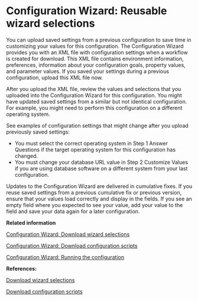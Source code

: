 # Configuration Wizard: Reusable wizard selections

You can upload saved settings from a previous configuration to save time in customizing your values for this configuration. The Configuration Wizard provides you with an XML file with configuration settings when a workflow is created for download. This XML file contains environment information, preferences, information about your configuration goals, property values, and parameter values. If you saved your settings during a previous configuration, upload this XML file now.

After you upload the XML file, review the values and selections that you uploaded into the Configuration Wizard for this configuration. You might have updated saved settings from a similar but not identical configuration. For example, you might need to perform this configuration on a different operating system.

See examples of configuration settings that might change after you upload previously saved settings:

-   You must select the correct operating system in Step 1 Answer Questions if the target operating system for this configuration has changed.
-   You must change your database URL value in Step 2 Customize Values if you are using database software on a different system from your last configuration.

Updates to the Configuration Wizard are delivered in cumulative fixes. If you reuse saved settings from a previous cumulative fix or previous version, ensure that your values load correctly and display in the fields. If you see an empty field where you expected to see your value, add your value to the field and save your data again for a later configuration.

**Related information**  


[Configuration Wizard: Download wizard selections](../cw_panelhelp/cw_wizardselections.md)

[Configuration Wizard: Download configuration scripts](../cw_panelhelp/cw_downloadscripts.md)

[Configuration Wizard: Running the configuration](../cw_panelhelp/cw_workflow_opt.md)

**References:**  


[Download wizard selections](cw_wizardselections.md)

[Download configuration scripts](cw_downloadscripts.md)

